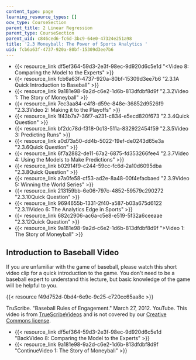 ```yaml
---
content_type: page
learning_resource_types: []
ocw_type: CourseSection
parent_title: 2 Linear Regression
parent_type: CourseSection
parent_uid: c846ced6-fc6d-3bc9-64e0-47324e251a98
title: '2.3 Moneyball: The Power of Sports Analytics '
uid: fcb6a63f-4737-920a-80bf-15309d3ee7b6
---
```


*   {{< resource_link df5ef364-59d3-2e3f-98ec-9d920d6c5e1d "\<Video 8: Comparing the Model to the Experts" >}}
*   {{< resource_link fcb6a63f-4737-920a-80bf-15309d3ee7b6 "2.3.1A Quick Introduction to Baseball" >}}
*   {{< resource_link 9a181e98-9a2d-c6e2-1d6b-813dfdbf8d9f "2.3.2Video 1: The Story of Moneyball" >}}
*   {{< resource_link 7ec3aa84-c4f8-d59e-848e-36852d9526f9 "2.3.3Video 2: Making it to the Playoffs" >}}
*   {{< resource_link 1f43b7a7-36f7-a231-c834-e5ecd820f673 "2.3.4Quick Question" >}}
*   {{< resource_link bf2dc78d-f318-0c13-511a-832922454f59 "2.3.5Video 3: Predicting Runs" >}}
*   {{< resource_link a0d73a50-dd4b-5022-19ef-de0243d65e3a "2.3.6Quick Question" >}}
*   {{< resource_link 6f7a2882-de11-67a2-6875-fd353266fee4 "2.3.7Video 4: Using the Models to Make Predictions" >}}
*   {{< resource_link b02914f9-c244-59cc-fc6d-2a10d6095dba "2.3.8Quick Question" >}}
*   {{< resource_link a7a0fe58-cf53-ad2e-8a48-00f4efacbaed "2.3.9Video 5: Winning the World Series" >}}
*   {{< resource_link 213159bb-6e06-797c-4852-59579c290272 "2.3.10Quick Question" >}}
*   {{< resource_link 9694655b-1331-2f40-a587-b03a675d6122 "2.3.11Video 6: The Analytics Edge in Sports" >}}
*   {{< resource_link 682c2906-ac6a-c5e8-e519-5f32a6ceeaae "2.3.12Quick Question" >}}
*   {{< resource_link 9a181e98-9a2d-c6e2-1d6b-813dfdbf8d9f "\>Video 1: The Story of Moneyball" >}}

Introduction to Baseball Video
------------------------------

If you are unfamiliar with the game of baseball, please watch this short video clip for a quick introduction to the game. You don't need to be a baseball expert to understand this lecture, but basic knowledge of the game will be helpful to you.

{{< resource f49d752d-0bd4-6e9c-9c25-c720cc65aa8c >}}

TruScribe. "Baseball Rules of Engagement." March 27, 2012. YouTube. This video is from [TrueScribeVideos](http://www.truscribe.com) and is not covered by our [Creative Commons license](/terms/#cc).

*   {{< resource_link df5ef364-59d3-2e3f-98ec-9d920d6c5e1d "BackVideo 8: Comparing the Model to the Experts" >}}
*   {{< resource_link 9a181e98-9a2d-c6e2-1d6b-813dfdbf8d9f "ContinueVideo 1: The Story of Moneyball" >}}